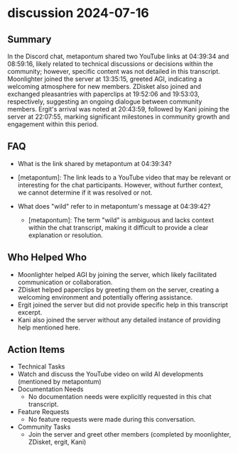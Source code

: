 # discussion 2024-07-16

## Summary

In the Discord chat, metapontum shared two YouTube links at 04:39:34 and 08:59:16, likely related to technical discussions or decisions within the community; however, specific content was not detailed in this transcript. Moonlighter joined the server at 13:35:15, greeted AGI, indicating a welcoming atmosphere for new members. ZDisket also joined and exchanged pleasantries with paperclips at 19:52:06 and 19:53:03, respectively, suggesting an ongoing dialogue between community members. Ergit's arrival was noted at 20:43:59, followed by Kani joining the server at 22:07:55, marking significant milestones in community growth and engagement within this period.

## FAQ

- What is the link shared by metapontum at 04:39:34?
- [metapontum]: The link leads to a YouTube video that may be relevant or interesting for the chat participants. However, without further context, we cannot determine if it was resolved or not.

- What does "wild" refer to in metapontum's message at 04:39:42?
    - [metapontum]: The term "wild" is ambiguous and lacks context within the chat transcript, making it difficult to provide a clear explanation or resolution.

## Who Helped Who

- Moonlighter helped AGI by joining the server, which likely facilitated communication or collaboration.
- ZDisket helped paperclips by greeting them on the server, creating a welcoming environment and potentially offering assistance.
- Ergit joined the server but did not provide specific help in this transcript excerpt.
- Kani also joined the server without any detailed instance of providing help mentioned here.

## Action Items

- Technical Tasks
- Watch and discuss the YouTube video on wild AI developments (mentioned by metapontum)
- Documentation Needs
    - No documentation needs were explicitly requested in this chat transcript.
- Feature Requests
    - No feature requests were made during this conversation.
- Community Tasks
    - Join the server and greet other members (completed by moonlighter, ZDisket, ergit, Kani)
